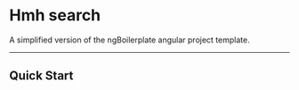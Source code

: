 # Hmh search

A simplified version of the ngBoilerplate angular project template.

***

## Quick Start
